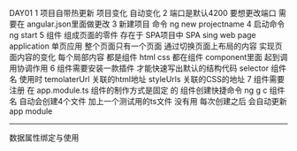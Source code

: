 
DAY01
1 项目自带热更新 项目变化 自动变化 
2 端口是默认4200 要想更改端口 需要在 angular.json里面做更改
3 新建项目 命令 ng new projectname
4 启动命令      ng start
5 组件 组成页面的零件
  存在于 SPA项目中 SPA  sing web page application
  单页应用  整个页面只有一个页面 通过切换页面上布局的内容 实现页面内容的变化
  每个局部内容 都是组件
  html css 都在组件 component里面
  起到调用协调作用
6  组件需要安装一款插件 才能快速写出默认的结构代码
    selector 组件名 使用时 <app-01></app-01>
    temolaterUrl 关联的html地址 
    styleUrls   关联的CSS的地址
7  组件需要注册 在 app.module.ts
   组件的制作方式是固定 的 组件创建快捷命令 ng g c 组件名 自动会创建4个文件 加上一个测试用的ts文件 没有用 每次创建之后 会自动更新 app module

  --------------------------------------------------------------------------------
  数据属性绑定与使用 
